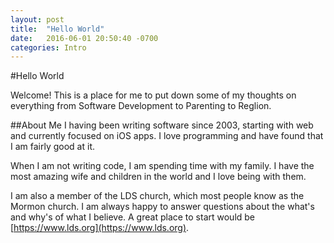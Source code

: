 ```yaml
---
layout: post
title:  "Hello World"
date:   2016-06-01 20:50:40 -0700
categories: Intro
---
```


#Hello World

Welcome! This is a place for me to put down some of my thoughts on everything from Software Development to Parenting to Reglion.  

##About Me
I having been writing software since 2003, starting with web and currently focused on iOS apps.  I love programming and have found that I am fairly good at it.

When I am not writing code, I am spending time with my family.  I have the most amazing wife and children in the world and I love being with them.

I am also a member of the LDS church, which most people know as the Mormon church.  I am always happy to answer questions about the what's and why's of what I believe. A great place to start would be [https://www.lds.org](https://www.lds.org).

